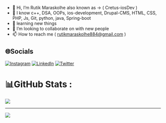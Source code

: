 - 👋 Hi, I’m  Rutik Maraskolhe also known as -> ( Cretus-iosDev )
- 👀 I know c++, DSA, OOPs, ios-development, Drupal-CMS, HTML, CSS, PHP, Js, Git, python, java, Spring-boot
- 🌱 learning new things
- 💞️ I’m looking to collaborate on with new people
- 📫 How to reach me ( rutikmaraskolhe884@gmail.com )

<!---
Cretus-iosDev/Cretus-iosDev is a ✨ special ✨ repository because its `README.md` (this file) appears on your GitHub profile.
You can click the Preview link to take a look at your changes.
--->

<!-- [![@cretusdev's Holopin board](https://holopin.io/api/user/board?user=cretusdev)](https://holopin.io/@cretusdev) -->

## 🌐Socials
[![Instagram](https://img.shields.io/badge/Instagram-%23E4405F.svg?logo=Instagram&logoColor=white)](https://instagram.com/cretus_iosdev) [![LinkedIn](https://img.shields.io/badge/LinkedIn-%230077B5.svg?logo=linkedin&logoColor=white)](https://linkedin.com/in/RutikMaraskolhe)  [![Twitter](https://img.shields.io/badge/Twitter-%231DA1F2.svg?logo=Twitter&logoColor=white)](https://twitter.com/@1413Rutik) 


# 📊GitHub Stats :


![](https://github-readme-stats.vercel.app/api/top-langs/?username=Cretus-iosDev&theme=great-gatsby&hide_border=false&include_all_commits=true&count_private=false&layout=compact)



---
[![](https://visitcount.itsvg.in/api?id=Cretus-iosDev&icon=5&color=7)](https://visitcount.itsvg.in)
